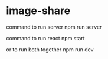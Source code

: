 # image-share

command to run server
npm run server

command to run react
npm start

or to run both together
npm run dev